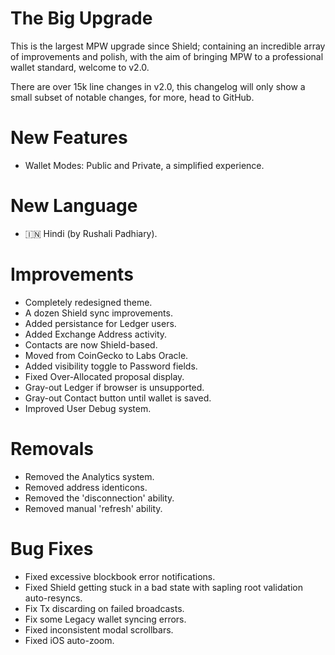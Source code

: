 # The Big Upgrade
This is the largest MPW upgrade since Shield; containing an incredible array of improvements and polish, with the aim of bringing MPW to a professional wallet standard, welcome to v2.0.

There are over 15k line changes in v2.0, this changelog will only show a small subset of notable changes, for more, head to GitHub.

# New Features
- Wallet Modes: Public and Private, a simplified experience.

# New Language
- 🇮🇳 Hindi (by Rushali Padhiary).

# Improvements
- Completely redesigned theme.
- A dozen Shield sync improvements.
- Added persistance for Ledger users.
- Added Exchange Address activity.
- Contacts are now Shield-based.
- Moved from CoinGecko to Labs Oracle.
- Added visibility toggle to Password fields.
- Fixed Over-Allocated proposal display.
- Gray-out Ledger if browser is unsupported.
- Gray-out Contact button until wallet is saved.
- Improved User Debug system.

# Removals
- Removed the Analytics system.
- Removed address identicons.
- Removed the 'disconnection' ability.
- Removed manual 'refresh' ability.

# Bug Fixes
- Fixed excessive blockbook error notifications.
- Fixed Shield getting stuck in a bad state with sapling root validation auto-resyncs.
- Fix Tx discarding on failed broadcasts.
- Fix some Legacy wallet syncing errors.
- Fixed inconsistent modal scrollbars.
- Fixed iOS auto-zoom.